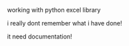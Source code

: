 working with python excel library 

i really dont remember what i have done! 

it need documentation!